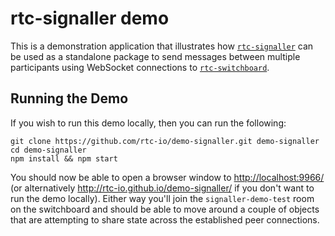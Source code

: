 # rtc-signaller demo

This is a demonstration application that illustrates how [`rtc-signaller`](https://github.com/rtc-io/rtc-signaller) can be used as a standalone package to send messages between multiple participants using WebSocket connections to [`rtc-switchboard`](https://github.com/rtc-io/rtc-switchboard).

## Running the Demo

If you wish to run this demo locally, then you can run the following:

```
git clone https://github.com/rtc-io/demo-signaller.git demo-signaller
cd demo-signaller
npm install && npm start
```

You should now be able to open a browser window to <http://localhost:9966/> (or alternatively <http://rtc-io.github.io/demo-signaller/> if you don't want to run the demo locally).  Either way you'll join the `signaller-demo-test` room on the switchboard and should be able to move around a couple of objects that are attempting to share state across the established peer connections.
